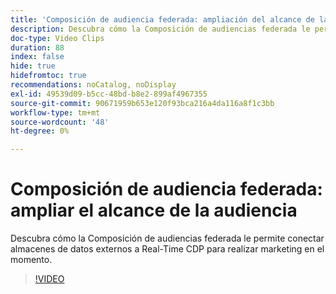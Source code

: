 ```yaml
---
title: 'Composición de audiencia federada: ampliación del alcance de la audiencia'
description: Descubra cómo la Composición de audiencias federada le permite conectar almacenes de datos externos a Real-Time CDP para realizar marketing en el momento.
doc-type: Video Clips
duration: 88
index: false
hide: true
hidefromtoc: true
recommendations: noCatalog, noDisplay
exl-id: 49539d09-b5cc-48bd-b8e2-899af4967355
source-git-commit: 90671959b653e120f93bca216a4da116a8f1c3bb
workflow-type: tm+mt
source-wordcount: '48'
ht-degree: 0%

---
```


# Composición de audiencia federada: ampliar el alcance de la audiencia

Descubra cómo la Composición de audiencias federada le permite conectar almacenes de datos externos a Real-Time CDP para realizar marketing en el momento.

<!-- 62_S508_3442517_87_federated-audience-composition-expanding-audience-reach -->
>[!VIDEO](https://video.tv.adobe.com/v/3458295/?learn=on&enablevpops=true)
